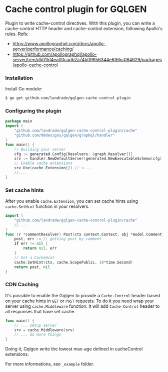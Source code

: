 # Cache control plugin for GQLGEN

Plugin to write cache-control directives. With this plugin, you can write a cache-control HTTP header and cache-control extension, following Apollo's rules. Refs:

- https://www.apollographql.com/docs/apollo-server/performance/caching/
- https://github.com/apollographql/apollo-server/tree/d5015f4ea00cadb2a74b09956344e6f65c084629/packages/apollo-cache-control


### Installation

Install Go module:

```bash
$ go get github.com/landrade/gqlgen-cache-control-plugin
```

### Configuring the plugin

```go
package main
import (
	"github.com/landrade/gqlgen-cache-control-plugin/cache"
	"github.com/99designs/gqlgen/graphql/handler"
)
func main() {
	// Building your server
	cfg := generated.Config{Resolvers: &graph.Resolver{}}
	srv := handler.NewDefaultServer(generated.NewExecutableSchema(cfg))
	// Enable cache extensions
	srv.Use(cache.Extension{}) // <----
	//...
}
```

### Set cache hints

After you enable `cache.Extension`, you can set cache hints using `cache.SetHint` function in your resolvers.

```go
import (
	"github.com/landrade/gqlgen-cache-control-plugin/cache"
	// ...
)
func (r *commentResolver) Post(ctx context.Context, obj *model.Comment) (*model.Post, error) {
    post, err := // getting post by comment
    if err != nil {
        return nil, err
	}
	// Set a CacheHint
	cache.SetHint(ctx, cache.ScopePublic, 10*time.Second)
	return post, nil
}
```

### CDN Caching

It's possible to enable the Gqlgen to provide a `Cache-Control` header based on your cache hints in `GET` or `POST` requests.
To do it you need wrap your server using `cache.Middleware` function. It will add `Cache-Control` header to all responses that have set cache.


```go
func main() {
	// ... setup server
	srv = cache.Middleware(srv)
	// ... do more things
}
````

Doing it, Gqlgen write the lowest max-age defined in cacheControl extensions.

For more informations, see `_example` folder.
